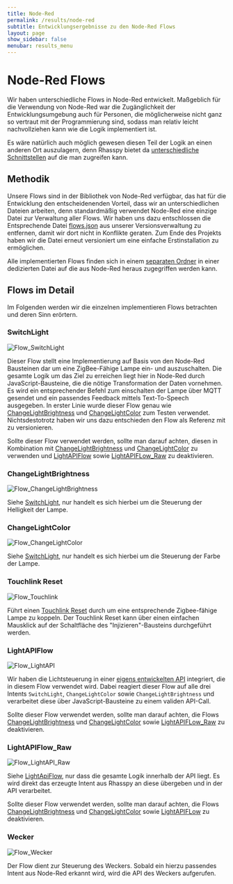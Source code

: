 ```yaml
---
title: Node-Red
permalink: /results/node-red
subtitle: Entwicklungsergebnisse zu den Node-Red Flows
layout: page
show_sidebar: false
menubar: results_menu
---
```


# Node-Red Flows

Wir haben unterschiedliche Flows in Node-Red entwickelt. Maßgeblich für die Verwendung von Node-Red war die Zugänglichkeit der Entwicklungsumgebung auch für Personen, die möglicherweise nicht ganz so vertraut mit der Programmierung sind, sodass man relativ leicht nachvollziehen kann wie die Logik implementiert ist.

Es wäre natürlich auch möglich gewesen diesen Teil der Logik an einen anderen Ort auszulagern, denn Rhasspy bietet da [unterschiedliche Schnittstellen](https://rhasspy.readthedocs.io/en/latest/reference/) auf die man zugreifen kann.

## Methodik

Unsere Flows sind in der Bibliothek von Node-Red verfügbar, das hat für die Entwicklung den entscheidenenden Vorteil, dass wir an unterschiedlichen Dateien arbeiten, denn standardmäßig verwendet Node-Red eine einzige Datei zur Verwaltung aller Flows. Wir haben uns dazu entschlossen die Entsprechende Datei [flows.json](https://github.com/th-koeln-intia/ip-sprachassistent-team1/blob/master/docker/node-red/data/flows.json) aus unserer Versionsverwaltung zu entfernen, damit wir dort nicht in Konflikte geraten.
Zum Ende des Projekts haben wir die Datei erneut versioniert um eine einfache Erstinstallation zu ermöglichen.

Alle implementierten Flows finden sich in einem [separaten Ordner](https://github.com/th-koeln-intia/ip-sprachassistent-team1/tree/master/docker/node-red/data/lib/flows) in einer dedizierten Datei auf die aus Node-Red heraus zugegriffen werden kann.

## Flows im Detail

Im Folgenden werden wir die einzelnen implementieren Flows betrachten und deren Sinn erörtern.

### SwitchLight

![Flow_SwitchLight](/assets/Flow_SetLight.png)

Dieser Flow stellt eine Implementierung auf Basis von den Node-Red Bausteinen dar um eine ZigBee-Fähige Lampe ein- und auszuschalten. Die gesamte Logik um das Ziel zu erreichen liegt hier in Node-Red durch JavaScript-Bausteine, die die nötige Transformation der Daten vornehmen.
Es wird ein entsprechender Befehl zum einschalten der Lampe über MQTT gesendet und ein passendes Feedback mittels Text-To-Speech ausgegeben.
In erster Linie wurde dieser Flow genau wie [ChangeLightBrightness](#changelightbrightness) und [ChangeLightColor](#changelightcolor) zum Testen verwendet. Nichtsdestotrotz haben wir uns dazu entschieden den Flow als Referenz mit zu versionieren.

Sollte dieser Flow verwendet werden, sollte man darauf achten, diesen in Kombination mit [ChangeLightBrightness](#changelightbrightness) und [ChangeLightColor](#changelightcolor) zu verwenden und [LightAPIFlow](#lightapiflow) sowie [LightAPIFLow_Raw](#lightapiflow_raw) zu deaktivieren.

### ChangeLightBrightness

![Flow_ChangeLightBrightness](/assets/Flow_ChangeLightBrightness.png)

Siehe [SwitchLight](#switchlight), nur handelt es sich hierbei um die Steuerung der Helligkeit der Lampe.

### ChangeLightColor

![Flow_ChangeLightColor](/assets/Flow_ChangeLightColor.png)

Siehe [SwitchLight](#switchlight), nur handelt es sich hierbei um die Steuerung der Farbe der Lampe.

### Touchlink Reset

![Flow_Touchlink](/assets/Flow_Touchlink.png)

Führt einen [Touchlink Reset](https://www.zigbee2mqtt.io/information/touchlink) durch um eine entsprechende Zigbee-fähige Lampe zu koppeln. Der Touchlink Reset kann über einen einfachen Mausklick auf der Schaltfläche des "Injizieren"-Bausteins durchgeführt werden.

### LightAPIFlow

![Flow_LightAPI](/assets/Flow_LightAPI.png)

Wir haben die Lichtsteuerung in einer [eigens entwickelten API](/docs/features/#api) integriert, die in diesem Flow verwendet wird. Dabei reagiert dieser Flow auf alle drei Intents `SwitchLight`, `ChangeLightColor` sowie `ChangeLightBrightness` und verarbeitet diese über JavaScript-Bausteine zu einem validen API-Call.

Sollte dieser Flow verwendet werden, sollte man darauf achten, die Flows [ChangeLightBrightness](#changelightbrightness) und [ChangeLightColor](#changelightcolor) sowie [LightAPIFLow_Raw](#lightapiflow_raw) zu deaktivieren.

### LightAPIFlow_Raw

![Flow_LightAPI_Raw](/assets/Flow_LightAPI_Raw.png)

Siehe [LightApiFlow](#lightapiflow), nur dass die gesamte Logik innerhalb der API liegt. Es wird direkt das erzeugte Intent aus Rhasspy an diese übergeben und in der API verarbeitet.

Sollte dieser Flow verwendet werden, sollte man darauf achten, die Flows [ChangeLightBrightness](#changelightbrightness) und [ChangeLightColor](#changelightcolor) sowie [LightAPIFLow](#lightapiflow) zu deaktivieren.

### Wecker

![Flow_Wecker](/assets/Flow_Wecker.png)

Der Flow dient zur Steuerung des Weckers. Sobald ein hierzu passendes Intent aus Node-Red erkannt wird, wird die API des Weckers aufgerufen.